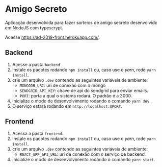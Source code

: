 # Amigo Secreto

Aplicação desenvolvida para fazer sorteios de amigo secreto desenvolvido em NodeJS com typescrypt.

Acesse https://ad-2019-front.herokuapp.com/.

## Backend

1. Acesse a pasta `backend`
2. instale os pacotes rodando `npm install` ou, caso use o *yarn*, rode `yarn install`.
3. crie um arquivo `.dev` contendo as seguintes variáveis de ambiente:
    - `MONGODB_URI`: uri de conexão com o mongo
    - `SENDGRID_API_KEY`: chave de api do sendgrid para enviar emails.
    - `PORT`: porta a qual o sistema rodará. O padrão é a 3000.
4. inicialize o modo de desenvolvimento rodando o comando `yarn dev`.
5. O serviço estará rodando em `http://localhost:$PORT`.

## Frontend

1. Acessa a pasta `frontend`.
2. instale os pacotes rodando `npm install` ou, caso use o *yarn*, rode `yarn install`.
3. crie um arquivo `.dev` contendo as seguintes variáveis de ambiente:
    - `REACT_APP_API_URL`: uri de conexão com o serviço de backend.
4. inicialize o modo de desenvolvimento rodando o comando `yarn start`.
